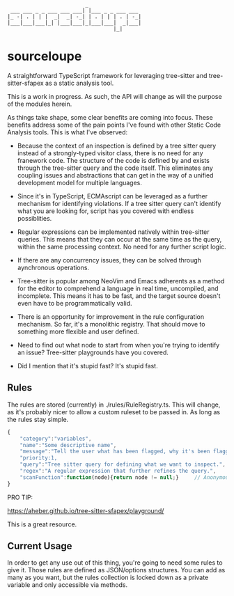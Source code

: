 ```
                         _                 
 ___ ___ _ _ ___ ___ ___| |___ _ _ ___ ___ 
|_ -| . | | |  _|  _| -_| | . | | | . | -_|
|___|___|___|_| |___|___|_|___|___|  _|___|
                                  |_|   
```
# sourceloupe

A straightforward TypeScript framework for leveraging tree-sitter and tree-sitter-sfapex as a static analysis tool.

This is a work in progress. As such, the API will change as will the purpose of the modules herein.

As things take shape, some clear benefits are coming into focus. These benefits address some of the pain points I've found with other Static Code Analysis tools. This is what I've observed:

* Because the context of an inspection is defined by a tree sitter query instead of a strongly-typed visitor class, there is no need for any franework code.  The structure of the code is defined by and exists through the tree-sitter query and the code itself. This eliminates any coupling issues and abstractions that can get in the way of a unified development model for multiple languages.

* Since it's in TypeScript, ECMAscript can be leveraged as a further mechanism for identifying violations. If a tree sitter query can't identify what you are looking for, script has you covered with endless possiblities.

* Regular expressions can be implemented natively within tree-sitter queries. This means that they can occur at the same time as the query, within the same processing context. No need for any further script logic.

* If there are any concurrency issues, they can be solved through aynchronous operations.

* Tree-sitter is popular among NeoVim and Emacs adherents as a method for the editor to comprehend a language in real time, uncompiled, and incomplete. This means it has to be fast, and the target source doesn't even have to be programmatically valid.

* There is an opportunity for improvement in the rule configuration mechanism. So far, it's a monolithic registry. That should move to something more flexible and user defined.

* Need to find out what node to start from when you're trying to identify an issue? Tree-sitter playgrounds have you covered.

* Did I mention that it's stupid fast? It's stupid fast.

## Rules

The rules are stored (currently) in ./rules/RuleRegistry.ts. This will change, as it's probably nicer to allow a custom ruleset to be passed in. As long as the rules stay simple.

```javascript
{
    "category":"variables",
    "name":"Some descriptive name",
    "message":"Tell the user what has been flagged, why it's been flagged, and how to fix it.",
    "priority:1,
    "query":"Tree sitter query for defining what we want to inspect.",
    "regex":"A regular expression that further refines the query.",
    "scanFunction":function(node){return node != null;}     // Anonymous function to run against the node
}
```

PRO TIP:

https://aheber.github.io/tree-sitter-sfapex/playground/

This is a great resource.



## Current Usage

In order to get any use out of this thing, you're going to need some rules to give it.
Those rules are defined as JSON/options structures. You can add as many as you want, but the rules collection is locked down as a private variable and only accessible via methods. 

